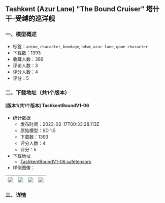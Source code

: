 ## Tashkent (Azur Lane) "The Bound Cruiser" 塔什干-受缚的巡洋舰
### 一、模型概述

- 标签：`anime`, `character`, `bondage`, `bdsm`, `azur lane`, `game character`
- 下载数：1393
- 收藏人数：389
- 评论人数：3
- 评分人数：4
- 评分：5

### 二、下载地址（共1个版本）

#### [版本1/共1个版本] TashkentBoundV1-06

- 统计数据
  - 发布时间：2023-02-17T00:33:28.113Z
  - 原始模型：SD 1.5
  - 下载数：1393
  - 评分人数：4
  - 评分：5
- 下载地址
  - [TashkentBoundV1-06.safetensors](https://civitai.com/api/download/models/10874)
- 样例图像：

| <img src="https://image.civitai.com/xG1nkqKTMzGDvpLrqFT7WA/a924ad57-da93-4145-6c0b-44a19f4bb800/width=450/105128.jpeg" /> | <img src="https://image.civitai.com/xG1nkqKTMzGDvpLrqFT7WA/61718bd7-d262-4bf2-18eb-1257a1116600/width=450/105381.jpeg" /> | <img src="https://image.civitai.com/xG1nkqKTMzGDvpLrqFT7WA/bbdcc6fb-4207-450f-c1d2-37f5fee63800/width=450/105136.jpeg" /> | <img src="https://image.civitai.com/xG1nkqKTMzGDvpLrqFT7WA/4e18f0db-1740-4f01-5a46-01946e95af00/width=450/105135.jpeg" /> |
| ---- | ---- | ---- | ---- |


### 三、详情
<p></p>